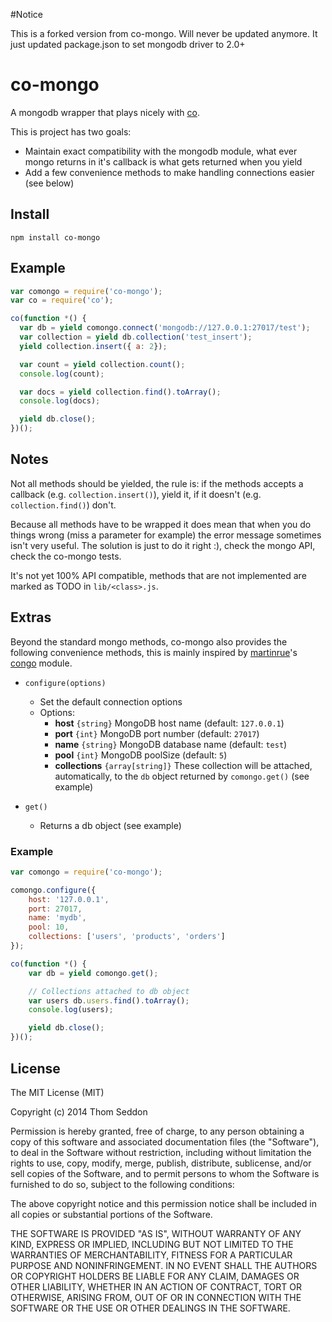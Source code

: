 #Notice

This is a forked version from co-mongo. Will never be updated anymore. It just updated package.json to set mongodb driver to 2.0+

# co-mongo

A mongodb wrapper that plays nicely with [co](https://github.com/visionmedia/co).

This is project has two goals:
 * Maintain exact compatibility with the mongodb module, what ever mongo returns in it's callback is what gets returned when you yield
 * Add a few convenience methods to make handling connections easier (see below)

## Install

```
npm install co-mongo
```

## Example

```js
var comongo = require('co-mongo');
var co = require('co');

co(function *() {
  var db = yield comongo.connect('mongodb://127.0.0.1:27017/test');
  var collection = yield db.collection('test_insert');
  yield collection.insert({ a: 2});

  var count = yield collection.count();
  console.log(count);

  var docs = yield collection.find().toArray();
  console.log(docs);

  yield db.close();
})();


```

## Notes

Not all methods should be yielded, the rule is: if the methods accepts a callback (e.g. `collection.insert()`), yield it, if it doesn't (e.g. `collection.find()`) don't.

Because all methods have to be wrapped it does mean that when you do things wrong (miss a parameter for example) the error message sometimes isn't very useful. The solution is just to do it right :), check the mongo API, check the co-mongo tests.

It's not yet 100% API compatible, methods that are not implemented are marked as TODO in `lib/<class>.js`.

## Extras

Beyond the standard mongo methods, co-mongo also provides the following convenience methods, this is mainly inspired by [martinrue](https://twitter.com/martinrue)'s [congo](https://github.com/martinrue/congo) module.

 * `configure(options)`
     - Set the default connection options
     - Options:
        - **host** `{string}` MongoDB host name (default: `127.0.0.1`)
        - **port** `{int}` MongoDB port number (default: `27017`)
        - **name** `{string}` MongoDB database name (default: `test`)
        - **pool** `{int}` MongoDB poolSize (default: `5`)
        - **collections** `{array[string]}` These collection will be attached, automatically, to the `db` object returned by `comongo.get()` (see example)

 * `get()`
     - Returns a db object (see example)

### Example

```js
var comongo = require('co-mongo');

comongo.configure({
    host: '127.0.0.1',
    port: 27017,
    name: 'mydb',
    pool: 10,
    collections: ['users', 'products', 'orders']
});

co(function *() {
    var db = yield comongo.get();

    // Collections attached to db object
    var users db.users.find().toArray();
    console.log(users);

    yield db.close();
})();
```

## License

The MIT License (MIT)

Copyright (c) 2014 Thom Seddon

Permission is hereby granted, free of charge, to any person obtaining a copy
of this software and associated documentation files (the "Software"), to deal
in the Software without restriction, including without limitation the rights
to use, copy, modify, merge, publish, distribute, sublicense, and/or sell
copies of the Software, and to permit persons to whom the Software is
furnished to do so, subject to the following conditions:

The above copyright notice and this permission notice shall be included in
all copies or substantial portions of the Software.

THE SOFTWARE IS PROVIDED "AS IS", WITHOUT WARRANTY OF ANY KIND, EXPRESS OR
IMPLIED, INCLUDING BUT NOT LIMITED TO THE WARRANTIES OF MERCHANTABILITY,
FITNESS FOR A PARTICULAR PURPOSE AND NONINFRINGEMENT. IN NO EVENT SHALL THE
AUTHORS OR COPYRIGHT HOLDERS BE LIABLE FOR ANY CLAIM, DAMAGES OR OTHER
LIABILITY, WHETHER IN AN ACTION OF CONTRACT, TORT OR OTHERWISE, ARISING FROM,
OUT OF OR IN CONNECTION WITH THE SOFTWARE OR THE USE OR OTHER DEALINGS IN
THE SOFTWARE.
